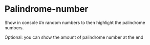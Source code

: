 # Palindrome-number
Show in console #n random numbers to then highlight the palindrome numbers.

Optional: you can show the amount of palindrome number at the end 

